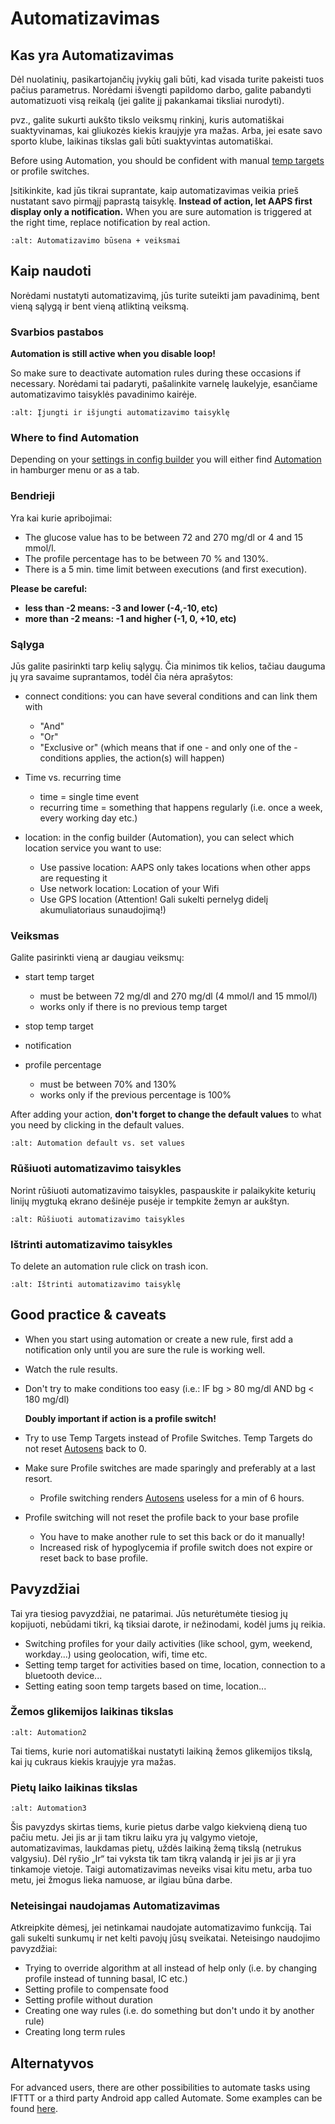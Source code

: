 # Automatizavimas

## Kas yra Automatizavimas

Dėl nuolatinių, pasikartojančių įvykių gali būti, kad visada turite pakeisti tuos pačius parametrus. Norėdami išvengti papildomo darbo, galite pabandyti automatizuoti visą reikalą (jei galite jį pakankamai tiksliai nurodyti).

pvz.,  galite sukurti aukšto tikslo veiksmų rinkinį, kuris automatiškai suaktyvinamas, kai gliukozės kiekis kraujyje yra mažas. Arba, jei esate savo sporto klube, laikinas tikslas gali būti suaktyvintas automatiškai.

Before using Automation, you should be confident with manual [temp targets](./temptarget.html) or profile switches.

Įsitikinkite, kad jūs tikrai suprantate, kaip automatizavimas veikia prieš nustatant savo pirmąjį paprastą taisyklę. **Instead of action, let AAPS first display only a notification.** When you are sure automation is triggered at the right time, replace notification by real action.

```{image} ../images/Automation_ConditionAction_RC3.png
:alt: Automatizavimo būsena + veiksmai
```

## Kaip naudoti

Norėdami nustatyti automatizavimą, jūs turite suteikti jam pavadinimą, bent vieną sąlygą ir bent vieną atliktiną veiksmą.

### Svarbios pastabos

**Automation is still active when you disable loop!**

So make sure to deactivate automation rules during these occasions if necessary. Norėdami tai padaryti, pašalinkite varnelę laukelyje, esančiame automatizavimo taisyklės pavadinimo kairėje.

```{image} ../images/Automation_ActivateDeactivate.png
:alt: Įjungti ir išjungti automatizavimo taisyklę
```

### Where to find Automation

Depending on your [settings in config builder](../Configuration/Config-Builder.md#tab-or-hamburger-menu) you will either find [Automation](../Configuration/Config-Builder#automation) in hamburger menu or as a tab.

### Bendrieji

Yra kai kurie apribojimai:

- The glucose value has to be between 72 and 270 mg/dl or 4 and 15 mmol/l.
- The profile percentage has to be between 70 % and 130%.
- There is a 5 min. time limit between executions (and first execution).

**Please be careful:**

- **less than -2 means: -3 and lower (-4,-10, etc)**
- **more than -2 means: -1 and higher (-1, 0, +10, etc)**

### Sąlyga

Jūs galite pasirinkti tarp kelių sąlygų. Čia minimos tik kelios, tačiau dauguma jų yra savaime suprantamos, todėl čia nėra aprašytos:

- connect conditions: you can have several conditions and can link them with

  - "And"
  - "Or"
  - "Exclusive or" (which means that if one - and only one of the - conditions applies, the action(s) will happen)

- Time vs. recurring time

  - time =  single time event
  - recurring time = something that happens regularly (i.e. once a week, every working day etc.)

- location: in the config builder (Automation), you can select which location service you want to use:

  - Use passive location: AAPS only takes locations when other apps are requesting it
  - Use network location: Location of your Wifi
  - Use GPS location (Attention! Gali sukelti pernelyg didelį akumuliatoriaus sunaudojimą!)

### Veiksmas

Galite pasirinkti vieną ar daugiau veiksmų:

- start temp target

  - must be between 72 mg/dl and 270 mg/dl (4 mmol/l and 15 mmol/l)
  - works only if there is no previous temp target

- stop temp target

- notification

- profile percentage

  - must be between 70% and 130%
  - works only if the previous percentage is 100%

After adding your action, **don't forget to change the default values** to what you need by clicking in the default values.

```{image} ../images/Automation_Default_V2_5.png
:alt: Automation default vs. set values
```

### Rūšiuoti automatizavimo taisykles

Norint rūšiuoti automatizavimo taisykles, paspauskite ir palaikykite keturių linijų mygtuką ekrano dešinėje pusėje ir tempkite žemyn ar aukštyn.

```{image} ../images/Automation_Sort.png
:alt: Rūšiuoti automatizavimo taisykles
```

### Ištrinti automatizavimo taisykles

To delete an automation rule click on trash icon.

```{image} ../images/Automation_Delete.png
:alt: Ištrinti automatizavimo taisyklę
```

## Good practice & caveats

- When you start using automation or create a new rule, first add a notification only until you are sure the rule is working well.

- Watch the rule results.

- Don't try to make conditions too easy (i.e.: IF bg > 80 mg/dl AND bg \< 180 mg/dl)

  **Doubly important if action is a profile switch!**

- Try to use Temp Targets instead of Profile Switches. Temp Targets do not reset [Autosens](../Usage/Open-APS-features.md#autosens) back to 0.

- Make sure Profile switches are made sparingly and preferably at a last resort.

  - Profile switching renders [Autosens](../Usage/Open-APS-features.md#autosens) useless for a min of 6 hours.

- Profile switching will not reset the profile back to your base profile

  - You have to make another rule to set this back or do it manually!
  - Increased risk of hypoglycemia if profile switch does not expire or reset back to base profile.

## Pavyzdžiai

Tai yra tiesiog pavyzdžiai, ne patarimai. Jūs neturėtumėte tiesiog jų kopijuoti, nebūdami tikri, ką tiksiai darote, ir nežinodami, kodėl jums jų reikia.

- Switching profiles for your daily activities (like school, gym, weekend, workday...) using geolocation, wifi, time etc.
- Setting temp target for activities based on time, location, connection to a bluetooth device...
- Setting eating soon temp targets based on time, location...

### Žemos glikemijos laikinas tikslas

```{image} ../images/Automation2.png
:alt: Automation2
```

Tai tiems, kurie nori automatiškai nustatyti laikiną žemos glikemijos tikslą, kai jų cukraus kiekis kraujyje yra mažas.

### Pietų laiko laikinas tikslas

```{image} ../images/Automation3.png
:alt: Automation3
```

Šis pavyzdys skirtas tiems, kurie pietus darbe valgo kiekvieną dieną tuo pačiu metu. Jei jis ar ji tam tikru laiku yra jų valgymo vietoje, automatizavimas, laukdamas pietų, uždės laikiną žemą tikslą (netrukus valgysiu). Dėl ryšio „Ir“ tai vyksta tik tam tikrą valandą ir jei jis ar ji yra tinkamoje vietoje. Taigi automatizavimas neveiks visai kitu metu, arba tuo metu, jei žmogus lieka namuose, ar ilgiau būna darbe.

### Neteisingai naudojamas Automatizavimas

Atkreipkite dėmesį, jei netinkamai naudojate automatizavimo funkciją. Tai gali sukelti sunkumų ir net kelti pavojų jūsų sveikatai. Neteisingo naudojimo pavyzdžiai:

- Trying to override algorithm at all instead of help only (i.e. by changing profile instead of tunning basal, IC etc.)
- Setting profile to compensate food
- Setting profile without duration
- Creating one way rules (i.e. do something but don't undo it by another rule)
- Creating long term rules

## Alternatyvos

For advanced users, there are other possibilities to automate tasks using IFTTT or a third party Android app called Automate. Some examples can be found [here](./automationwithapp.html).
